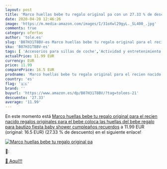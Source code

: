 ```yaml
---
layout: post
title: 'Marco huellas bebe tu regalo original pa con un 27.33 % de descuento'
date: 2020-04-20 12:46:26
image: 'https://m.media-amazon.com/images/I/31oXwl29gyL._SL400_.jpg'
comments: true
category: ofertas
author: 'tole.es'
slug: 'B07H31T8BV-es Marco huellas bebe tu regalo original para el recien...'
sku: 'B07H31T8BV-es'
tags: [ 'Accesorios para sillas de coche','Actividad y entretenimiento','Andadores','Bebé','Espejos para asientos traseros','Higiene y cuidado','Sillas de coche y accesorios','Toallitas húmedas para bebé','Toallitas y accesorios para bebé','bebe', ]
actualPrice: 11.99 EUR
currency: EUR
price: 11.99
comparePrice: 16.5 EUR
prodname: 'Marco huellas bebe tu regalo original para el recien nacido regalos originales para el bebe coloca las huellas del bebe regalo para bautizo fiesta baby shower cumpleaños recuerdos'
country: 'es'
flag: '🇪🇸'
brand: ''
buyurl: 'https://www.amazon.es/dp/B07H31T8BV/?tag=tolees-21'
descuento: '27.33'
average: '11.99'
---
```


En este momento está [Marco huellas bebe tu regalo original para el recien nacido regalos originales para el bebe coloca las huellas del bebe regalo para bautizo fiesta baby shower cumpleaños recuerdos](https://www.amazon.es/dp/B07H31T8BV/?tag=tolees-21) a 11.99 EUR (original: 16.5 EUR) (27.33 %  de descuento) en el siguiente enlace!

[![Marco huellas bebe tu regalo original pa](https://m.media-amazon.com/images/I/31oXwl29gyL._SL400_.jpg)](https://www.amazon.es/dp/B07H31T8BV/?tag=tolees-21)

🔎:


[🛒 Aquí!!!](https://www.amazon.es/dp/B07H31T8BV/?tag=tolees-21)
